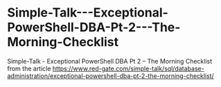 # Simple-Talk---Exceptional-PowerShell-DBA-Pt-2---The-Morning-Checklist
Simple-Talk - Exceptional PowerShell DBA Pt 2 – The Morning Checklist
from the article
https://www.red-gate.com/simple-talk/sql/database-administration/exceptional-powershell-dba-pt-2-the-morning-checklist/
